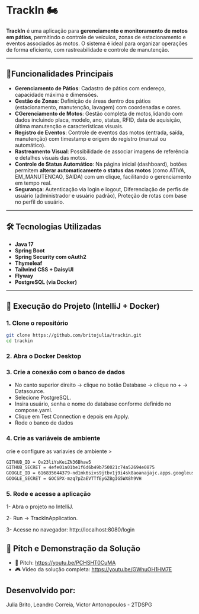 # TrackIn 🏍️

**TrackIn** é uma aplicação para **gerenciamento e monitoramento de motos em pátios**, permitindo o controle de veículos, zonas de estacionamento e eventos associados às motos. O sistema é ideal para organizar operações de forma eficiente, com rastreabilidade e controle de manutenção.

---

## 📌Funcionalidades Principais

- **Gerenciamento de Pátios**: Cadastro de pátios com endereço, capacidade máxima e dimensões.  
- **Gestão de Zonas**: Definição de áreas dentro dos pátios (estacionamento, manutenção, lavagem) com coordenadas e cores.  
- **CGerenciamento de Motos**: Gestão completa de motos,lidando com dados incluindo placa, modelo, ano, status, RFID, data de aquisição, última manutenção e características visuais.  
- **Registro de Eventos**: Controle de eventos das motos (entrada, saída, manutenção) com timestamp e origem do registro (manual ou automático).  
- **Rastreamento Visual**: Possibilidade de associar imagens de referência e detalhes visuais das motos.  
- **Controle de Status Automático**: Na página inicial (dashboard), botões permitem **alterar automaticamente o status das motos** (como ATIVA, EM_MANUTENCAO, SAIDA) com um clique, facilitando o gerenciamento em tempo real.
- **Segurança**: Autenticação via login e logout, Diferenciação de perfis de usuário (administrador e usuário padrão), Proteção de rotas com base no perfil do usuário.
  
---

## 🛠 Tecnologias Utilizadas

- **Java 17**
- **Spring Boot**
- **Spring Security com oAuth2**
- **Thymeleaf**
- **Tailwind CSS + DaisyUI**
- **Flyway**
- **PostgreSQL (via Docker)**

---

## 🚀 Execução do Projeto (IntelliJ + Docker)

### 1. Clone o repositório
```bash
git clone https://github.com/britojulia/trackin.git
cd trackin
```

### 2. Abra o Docker Desktop

### 3. Crie a conexão com o banco de dados

- No canto superior direito → clique no botão Database → clique no + → Datasource.
- Selecione PostgreSQL.
- Insira usuário, senha e nome do database conforme definido no compose.yaml.
- Clique em Test Connection e depois em Apply.
- Rode o banco de dados

### 4. Crie as variáveis de ambiente
crie e configure as variavies de ambiente >
```bash
GITHUB_ID = Ov23liYsKeiZN36Bhaw5
GITHUB_SECRET = 4efe01a01be1f6d6b49b750021c74a52694e0875
GOOGLE_ID = 616835644379-nd1mk6sivs9jtbv1j9i4sk8aoanajajc.apps.googleusercontent.com
GOOGLE_SECRET = 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
````

### 5. Rode e acesse a aplicação
 1- Abra o projeto no IntelliJ.

 2- Run → TrackInApplication.

 3- Acesse no navegador: http://localhost:8080/login

## 🎥 Pitch e Demonstração da Solução

* 🔗 Pitch: https://youtu.be/PCHSHT0CuMA
* 🎮 Vídeo da solução completa: https://youtu.be/GWnuOH1HM7E

##  Desenvolvido por:
Julia Brito, Leandro Correia, Victor Antonopoulos - 2TDSPG
